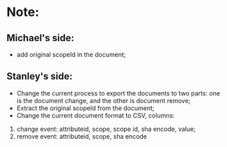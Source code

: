 # Note:
## Michael's side:

* add original scopeId in the document;

## Stanley's side:
* Change the current process to export the documents to two parts: one is the document change, and the other is document remove;
* Extract the original scopeId from the document;
* Change the current document format to CSV, columns: 
1. change event: attributeid, scope, scope id, sha encode, value;
2. remove event: attributeid, scope, sha encode

